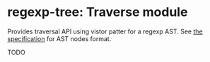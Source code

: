 # regexp-tree: Traverse module

Provides traversal API using vistor patter for a regexp AST. See [the specification](https://github.com/DmitrySoshnikov/regexp-tree#ast-nodes-specification) for AST nodes format.

TODO